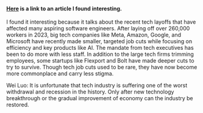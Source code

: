 #### [Here](https://www.nytimes.com/2024/01/30/technology/layoffs-tech-industry.html) is a link to an article I found interesting.

I found it interesting because it talks about the recent tech layoffs that have affected many aspiring software engineers. After laying off over 260,000 workers in 2023, big tech companies like Meta, Amazon, Google, and Microsoft have recently made smaller, targeted job cuts while focusing on efficiency and key products like AI. The mandate from tech executives has been to do more with less staff. In addition to the large tech firms trimming employees, some startups like Flexport and Bolt have made deeper cuts to try to survive. Though tech job cuts used to be rare, they have now become more commonplace and carry less stigma.


Wei Luo: It is unfortunate that tech industry is suffering one of the worst withdrawal and recession in the history. Only after new technology breakthrough or the gradual improvement of economy can the industry be restored.